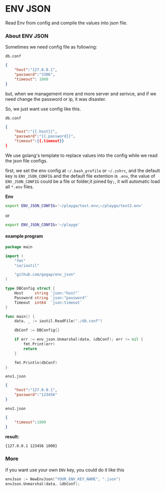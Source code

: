 ENV JSON
========

Read Env from config and compile the values into json file.

### About ENV JSON

Sometimes we need config file as following:

`db.conf`

```json
{
	"host":"127.0.0.1",
	"password":"3306",
	"timeout": 1000
}
```

but, when we management more and more server and serivce, and if we need change the password or ip, it was disaster.

So, we just want use config like this.

`db.conf`

```json
{
	"host":"{{.host}}",
	"password":"{{.password}}",
	"timeout":{{.timeout}}
}
```

We use golang's template to replace values into the config while we read the json file configs.

first, we set the env config at `~/.bash_profile` or `~/.zshrc`, and the default key is `ENV_JSON_CONFIG` and the default file extention is `.env`, the value of `ENV_JSON_CONFIG` could be a file or folder,it joined by`;`, it will automatic load all `*.env` files.

**Env**

```bash
export ENV_JSON_CONFIG='~/playgo/test.env;~/playgo/test2.env'
```

or

```bash
export ENV_JSON_CONFIG='~/playgo'
```


#### example program

```go
package main

import (
	"fmt"
	"io/ioutil"

	"github.com/gogap/env_json"
)

type DBConfig struct {
	Host     string `json:"host"`
	Password string `json:"password"`
	Timeout  int64  `json:timeout`
}

func main() {
	data, _ := ioutil.ReadFile("./db.conf")

	dbConf := DBConfig{}

	if err := env_json.Unmarshal(data, &dbConf); err != nil {
		fmt.Print(err)
		return
	}

	fmt.Println(dbConf)
}
```


`env1.json`

```json
{
	"host":"127.0.0.1",
	"password":"123456"
}
```


`env2.json`

```json
{
	"timeout":1000
}
```

**result:**

```bash
{127.0.0.1 123456 1000}
```

### More

if you want use your own `ENV` key, you could do it like this

```go
envJson := NewEnvJson("YOUR_ENV_KEY_NAME", ".json")
envJson.Unmarshal(data, &dbConf);
```
